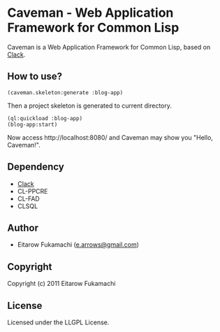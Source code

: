 # Caveman - Web Application Framework for Common Lisp

Caveman is a Web Application Framework for Common Lisp, based on [Clack](https://github.com/fukamachi/clack).

## How to use?

    (caveman.skeleton:generate :blog-app)

Then a project skeleton is generated to current directory.

    (ql:quickload :blog-app)
    (blog-app:start)

Now access http://localhost:8080/ and Caveman may show you "Hello, Caveman!".

## Dependency

* [Clack](https://github.com/fukamachi/clack)
* CL-PPCRE
* CL-FAD
* CLSQL

## Author

* Eitarow Fukamachi (e.arrows@gmail.com)

## Copyright

Copyright (c) 2011 Eitarow Fukamachi

## License

Licensed under the LLGPL License.
